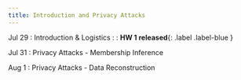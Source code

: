 ```yaml
---
title: Introduction and Privacy Attacks
---
```


Jul 29
: Introduction & Logistics
    :
: **HW 1 released**{: .label .label-blue }

Jul 31
: Privacy Attacks - Membership Inference


Aug 1
: Privacy Attacks - Data Reconstruction


